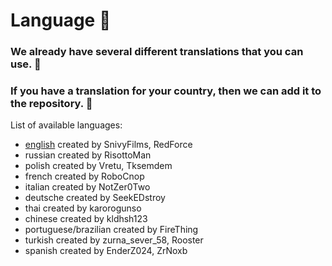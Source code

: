 # Language :rocket:
### We already have several different translations that you can use. :moyai:
### If you have a translation for your country, then we can add it to the repository. :monocle_face:

List of available languages:
- [english](https://github.com/RisottoMan/AutoEvent/blob/main/AutoEvent/Translations/english.yml) created by SnivyFilms, RedForce
- russian created by RisottoMan
- polish created by Vretu, Tksemdem
- french created by RoboCnop
- italian created by NotZer0Two
- deutsche created by SeekEDstroy
- thai created by karorogunso
- chinese created by kldhsh123
- portuguese/brazilian created by FireThing
- turkish created by zurna_sever_58, Rooster
- spanish created by EnderZ024, ZrNoxb